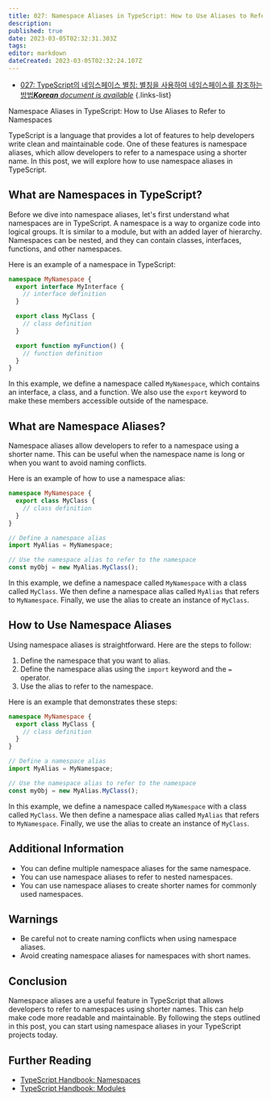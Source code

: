 ```yaml
---
title: 027: Namespace Aliases in TypeScript: How to Use Aliases to Refer to Namespaces
description: 
published: true
date: 2023-03-05T02:32:31.303Z
tags: 
editor: markdown
dateCreated: 2023-03-05T02:32:24.107Z
---
```


- [027: TypeScript의 네임스페이스 별칭: 별칭을 사용하여 네임스페이스를 참조하는 방법***Korean** document is available*](/ko/Knowledge-base/TypeScript/Learning/027-namespace-aliases-in-typescript-how-to-use-aliases-to-refer-to-namespaces)
{.links-list}


Namespace Aliases in TypeScript: How to Use Aliases to Refer to Namespaces

TypeScript is a language that provides a lot of features to help developers write clean and maintainable code. One of these features is namespace aliases, which allow developers to refer to a namespace using a shorter name. In this post, we will explore how to use namespace aliases in TypeScript.

## What are Namespaces in TypeScript?

Before we dive into namespace aliases, let's first understand what namespaces are in TypeScript. A namespace is a way to organize code into logical groups. It is similar to a module, but with an added layer of hierarchy. Namespaces can be nested, and they can contain classes, interfaces, functions, and other namespaces.

Here is an example of a namespace in TypeScript:

```typescript
namespace MyNamespace {
  export interface MyInterface {
    // interface definition
  }

  export class MyClass {
    // class definition
  }

  export function myFunction() {
    // function definition
  }
}
```

In this example, we define a namespace called `MyNamespace`, which contains an interface, a class, and a function. We also use the `export` keyword to make these members accessible outside of the namespace.

## What are Namespace Aliases?

Namespace aliases allow developers to refer to a namespace using a shorter name. This can be useful when the namespace name is long or when you want to avoid naming conflicts.

Here is an example of how to use a namespace alias:

```typescript
namespace MyNamespace {
  export class MyClass {
    // class definition
  }
}

// Define a namespace alias
import MyAlias = MyNamespace;

// Use the namespace alias to refer to the namespace
const myObj = new MyAlias.MyClass();
```

In this example, we define a namespace called `MyNamespace` with a class called `MyClass`. We then define a namespace alias called `MyAlias` that refers to `MyNamespace`. Finally, we use the alias to create an instance of `MyClass`.

## How to Use Namespace Aliases

Using namespace aliases is straightforward. Here are the steps to follow:

1. Define the namespace that you want to alias.
2. Define the namespace alias using the `import` keyword and the `=` operator.
3. Use the alias to refer to the namespace.

Here is an example that demonstrates these steps:

```typescript
namespace MyNamespace {
  export class MyClass {
    // class definition
  }
}

// Define a namespace alias
import MyAlias = MyNamespace;

// Use the namespace alias to refer to the namespace
const myObj = new MyAlias.MyClass();
```

In this example, we define a namespace called `MyNamespace` with a class called `MyClass`. We then define a namespace alias called `MyAlias` that refers to `MyNamespace`. Finally, we use the alias to create an instance of `MyClass`.

## Additional Information

- You can define multiple namespace aliases for the same namespace.
- You can use namespace aliases to refer to nested namespaces.
- You can use namespace aliases to create shorter names for commonly used namespaces.

## Warnings

- Be careful not to create naming conflicts when using namespace aliases.
- Avoid creating namespace aliases for namespaces with short names.

## Conclusion

Namespace aliases are a useful feature in TypeScript that allows developers to refer to namespaces using shorter names. This can help make code more readable and maintainable. By following the steps outlined in this post, you can start using namespace aliases in your TypeScript projects today.

## Further Reading

- [TypeScript Handbook: Namespaces](https://www.typescriptlang.org/docs/handbook/namespaces.html)
- [TypeScript Handbook: Modules](https://www.typescriptlang.org/docs/handbook/modules.html)